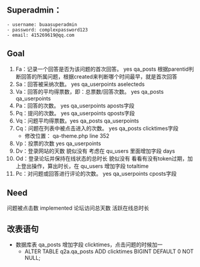 ## Superadmin：
    - username: buaasuperadmin
    - password: complexpassword123
    - email: 415269619@qq.com

## Goal
1. Fa：记录一个回答是否为该问题的首次回答。 yes  qa_posts 根据parentid判断回答的所属问题，根据created来判断哪个时间最早，就是首次回答
2. Sa：回答被采纳次数。 yes qa_userpoints aselecteds
3. Va：回答的平均得票数，即：总票数/回答次数。  yes qa_posts qa_userpoints
4. Pa：回答的次数。 yes qa_userpoints aposts字段
5. Pq：提问的次数。 yes qa_userpoints qposts字段
6. Vq：问题平均得票数。yes qa_posts qa_userpoints
7. Cq：问题在列表中被点击进入的次数。  yes qa_posts clicktimes字段
    - 修改位置： qa-theme.php line 352
8. Vp：投票的次数  yes qa_userpoints
9. Dv：登录网站的天数 貌似没有 考虑在 qu_users 里面增加字段 days
10. Od：登录论坛并保持在线状态的总时长 貌似没有 看看有没有token过期，加上登出操作，算出时长，在 qu_users 增加字段 totaltime
11. Pc：对问题或回答进行评论的次数。 yes qa_userpoints cposts字段

## Need
问题被点击数  implemented
论坛访问总天数
活跃在线总时长


## 改表语句
- 数据库表 qa_posts 增加字段 clicktimes，点击问题的时候加一
    - ALTER TABLE q2a.qa_posts ADD clicktimes BIGINT DEFAULT 0 NOT NULL;
